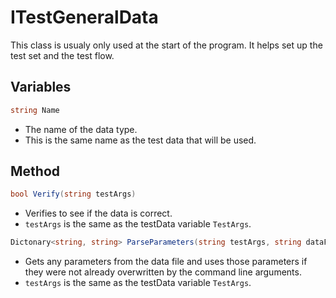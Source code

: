 # ITestGeneralData
This class is usualy only used at the start of the program. It helps set up the test set and the test flow.
## Variables
```c#
string Name
```
* The name of the data type.
* This is the same name as the test data that will be used.
## Method
```c#
bool Verify(string testArgs)
```
* Verifies to see if the data is correct. 
* `testArgs` is the same as the testData variable `TestArgs`.
```c#
Dictonary<string, string> ParseParameters(string testArgs, string dataFile)
```
* Gets any parameters from the data file and uses those parameters if they were not already overwritten by the command line arguments.
* `testArgs` is the same as the testData variable `TestArgs`.